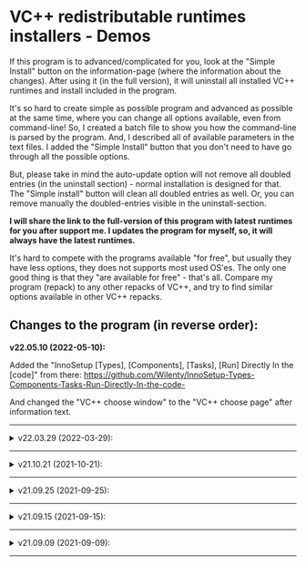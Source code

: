 # VC++ redistributable runtimes installers - Demos

If this  program is to advanced/complicated for you, look at the "Simple Install" button on the information-page (where the information about the changes). After using it (in the full version), it will uninstall all installed VC++ runtimes and install included in the program.

It's so hard to create simple as possible program and advanced as possible at the same time, where you can change all options available, even from command-line! So, I created a batch file to show you how the command-line is parsed by the program. And, I described all of available parameters in the text files.
I added the "Simple Install" button that you don't need to have go through all the possible options.

But, please take in mind the auto-update option will not remove all doubled entries (in the uninstall section) - normal installation is designed for that. The "Simple install" button will clean all doubled entries as well. Or, you can remove manually the doubled-entries visible in the uninstall-section.

**I will share the link to the full-version of this program with latest runtimes for you after support me. I updates the program for myself, so, it will always have the latest runtimes.**

It's hard to compete with the programs available "for free", but usually they have less options, they does not supports most used OS'es. The only one good thing is that they "are available for free" - that's all.
Compare my program (repack) to any other repacks of VC++, and try to find similar options available in other VC++ repacks.

## Changes to the program (in reverse order):

**v22.05.10 (2022-05-10):**

Added the "InnoSetup [Types], [Components], [Tasks], [Run] Directly In the [code]" from there: https://github.com/Wilenty/InnoSetup-Types-Components-Tasks-Run-Directly-In-the-code-

And changed the "VC++ choose window" to the "VC++ choose page" after information text.

---

<details><summary>v22.03.29 (2022-03-29):</summary>

Added support for ARM64 architecture. From now it includes VC++ 2017, 2019 and 2022 for ARM64 (and supports 2017/2019/2022 in the external version, parameter: /VC_redistARM64="X:\Full\Path (with spaces)\to\the\VC_redist.arm64.exe")

Added selective uninstall command-line parameter:
/Uninstall="comma separated list of Uninstall names, versions or reg-keys"
after choosing uninstallation in:
/COMPONENTS="un\arm64,un\x64,un\x86"
Parameters for command-line /Uninstall="12.v3r...,{AndOr-Reg-Keys...},and/or VC names or part of names..." must be separated by comma, as for other lists of parameters for InnoSetup. When you will use this parameter, all of the components on Uninstall list will be deselected, and selected only those which will match the components from the Uninstall list.

Added install command-line parameter with missing dll:
/NeedDLL="Missing.dll"
It does the same as the "Menu" (button) -> "Need a dll?" on the Components Page, but from command-line.
Above mentioned parameter can work separately or with "/COMPONENTS=" parameter.
By using only one of above mentioned command-line parameter (i.e. "/NeedDLL="), the Installer will be switched to the "CustomSetup" and all components will be deselected - it will selects only these components which it will be able to find using the given dll file.
But, with using the "/COMPONENTS=", it will adds found components by the "/NeedDLL=" command-line parameter to the install-list.

Added the "dark theme" - it depends of the theme used by you (W10/W11), if enabled - it inverts the colors, other way it uses colors of your windows.

Removed creating uninstall section in the OS registry, and removed /Portable command-line switch.

</details>

---

<details><summary>v21.10.21 (2021-10-21):</summary>

Added the "PreveiewOnTaskBarAW.isi" to show you that my solution works without any problems, so, now you can see preview of the Installer window/messages on the Task-Bar.

</details>

---

<details><summary>v21.09.25 (2021-09-25):</summary>

Updated VC++ 2022 to the latest version.

</details>

---

<details><summary>v21.09.15 (2021-09-15):</summary>

Command line parameter /Portable skips checking for the First Full Uninstall and skips creating uninstall entry in the OS registry.
Please remember that the Auto-Update option does not remove all old runtimes installed, only the last one.
So, to remove all doubled entries in the Uninstall section, you need to Uninstall all of them and Install again.

From now you can use it as standard InnoSetup installer with standard InnoSetup parameters (/TYPE=type name & /COMPONENTS="comma separated list of component names"), or you can use predefined parameters, which can be found in the: "Menu" (button on the Components page) -> "Parameters?" (and click on this button few more times).

And, the installer returns the amount of operations done in the Uninstallation/Installation process as return-code/exit-code. But because InnoSetup internal error-codes are above zero (and I can't change it without recompiling the source code), it returns the amount of operations done below zero.
For example the exit-code 0 in Update (Auto-Update) means that nothing has to be updated, all runtime libraries are in current versions.
And the exit-code -1 means that one operation was done in the Uninstallation and/or Installation process (depends of your choices), and so on...

If your computer has low resources, or weak graphics card, or you are not interested about the MSI log messages. You can add the /Silent command line parameter, which informs the InnoSetup installer to not display the "Microsoft Software Installer" (MSI) log messages on the installing page, which should speed up (a bit) the installing time.

</details>

---

<details><summary>v21.09.09 (2021-09-09):</summary>

I completely rebuilt the entire installer and added VC++ runtimes 2022.

If you select VC++ version 2022 for install, or you use command line parameter /SelectVcVersion="2022", and you will specify components to install in the /COMPONENTS="x64\2015\additional,x86\2017\minimum" (for example), the installer will replace the "2015" and "2017" for selected VC++ version, i.e. "2022", and will select correct components for install.
The same if you select another VC++ version for install and you select different components to install than the selected VC++, in the group of 2015, 2017, 2019 and 2022.
</details>

---
